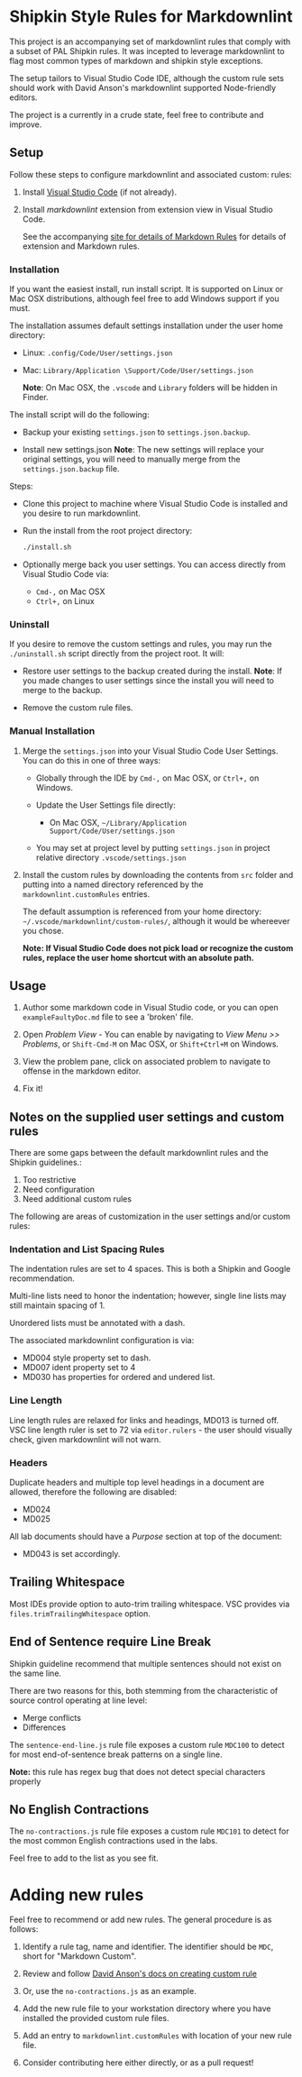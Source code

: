 # Shipkin Style Rules for Markdownlint

This project is an accompanying set of markdownlint rules that comply
with a subset of PAL Shipkin rules.
It was incepted to leverage markdownlint to flag most common types of
markdown and shipkin style exceptions.

The setup tailors to Visual Studio Code IDE, although the custom rule
sets should work with David Anson's markdownlint supported Node-friendly
editors.

The project is a currently in a crude state, feel free to contribute and
improve.

## Setup

Follow these steps to configure markdownlint and associated custom:
rules:

1.  Install
    [Visual Studio Code](https://code.visualstudio.com/download)
    (if not already).

1.  Install *markdownlint* extension from extension view in
    Visual Studio Code.

    See the accompanying
    [site for details of Markdown Rules](https://github.com/DavidAnson/markdownlint)
    for details of extension and Markdown rules.

### Installation

If you want the easiest install, run install script.
It is supported on Linux or Mac OSX distributions, although feel free to
add Windows support if you must.

The installation assumes default settings installation under the user
home directory:

-   Linux:
    `.config/Code/User/settings.json`
-   Mac:
    `Library/Application \Support/Code/User/settings.json`

    **Note**: On Mac OSX, the `.vscode` and `Library` folders will be
    hidden in Finder.

The install script will do the following:

-   Backup your existing `settings.json` to `settings.json.backup`.

-   Install new settings.json
    **Note**: The new settings will replace your original settings, you
    will need to manually merge from the `settings.json.backup` file.

Steps:

-   Clone this project to machine where Visual Studio Code is installed
    and you desire to run markdownlint.

-   Run the install from the root project directory:

    ```bash
    ./install.sh
    ```

-   Optionally merge back you user settings.
    You can access directly from Visual Studio Code via:

    - `Cmd-,` on Mac OSX
    - `Ctrl+,` on Linux

### Uninstall

If you desire to remove the custom settings and rules, you may run the
`./uninstall.sh` script directly from the project root.
It will:

-   Restore user settings to the backup created during the install.
    **Note**:  If you made changes to user settings since the install
    you will need to merge to the backup.

-   Remove the custom rule files.

### Manual Installation

1.  Merge the `settings.json` into your Visual Studio Code User
    Settings.
    You can do this in one of three ways:

    -   Globally through the IDE by `Cmd-,` on Mac OSX, or `Ctrl+,` on
        Windows.

    -   Update the User Settings file directly:

        -   On Mac OSX,
            `~/Library/Application Support/Code/User/settings.json`

    -   You may set at project level by putting `settings.json` in
        project relative directory `.vscode/settings.json`

1.  Install the custom rules by downloading the contents from `src`
    folder and putting into a named directory referenced by the
    `markdownlint.customRules` entries.

    The default assumption is referenced from your home directory:
    `~/.vscode/markdownlint/custom-rules/`, although it would be
    whereever you chose.

    **Note:
    If Visual Studio Code does not pick load or recognize the
    custom rules, replace the user home shortcut with an absolute
    path.**

## Usage

1.  Author some markdown code in Visual Studio code, or you can open
    `exampleFaultyDoc.md` file to see a 'broken' file.

1.  Open *Problem View* - You can enable by navigating to
    *View Menu >> Problems*, or `Shift-Cmd-M` on Mac OSX, or
    `Shift+Ctrl+M` on Windows.

1.  View the problem pane, click on associated problem to navigate to
    offense in the markdown editor.

1.  Fix it!

## Notes on the supplied user settings and custom rules

There are some gaps between the default markdownlint rules
and the Shipkin guidelines.:

1. Too restrictive
1. Need configuration
1. Need additional custom rules

The following are areas of customization in the user settings and/or
custom rules:

### Indentation and List Spacing Rules

The indentation rules are set to 4 spaces.
This is both a Shipkin and Google recommendation.

Multi-line lists need to honor the indentation; however, single line
lists may still maintain spacing of 1.

Unordered lists must be annotated with a dash.

The associated markdownlint configuration is via:

- MD004 style property set to dash.
- MD007 ident property set to 4
- MD030 has properties for ordered and undered list.

### Line Length

Line length rules are relaxed for links and headings, MD013 is turned
off.
VSC line length ruler is set to 72 via `editor.rulers` - the user
should visually check, given markdownlint will not warn.

### Headers

Duplicate headers and multiple top level headings in a
document are allowed, therefore the following are disabled:

- MD024
- MD025

All lab documents should have a *Purpose* section at top of the
document:

- MD043 is set accordingly.

## Trailing Whitespace

Most IDEs provide option to auto-trim trailing whitespace.
VSC provides via `files.trimTrailingWhitespace` option.

## End of Sentence require Line Break

Shipkin guideline recommend that multiple sentences should not exist on
the same line.

There are two reasons for this, both stemming from the characteristic
of source control operating at line level:

- Merge conflicts
- Differences

The `sentence-end-line.js` rule file exposes a custom rule `MDC100`
to detect for most end-of-sentence break patterns on a single line.

**Note:** this rule has regex bug that does not detect special
characters properly

## No English Contractions

The `no-contractions.js` rule file exposes a custom rule `MDC101` to
detect for the most common English contractions used in the labs.

Feel free to add to the list as you see fit.

# Adding new rules

Feel free to recommend or add new rules.
The general procedure is as follows:

1.  Identify a rule tag, name and identifier.
    The identifier should be `MDC`, short for "Markdown Custom".

1.  Review and follow
    [David Anson's docs on creating custom rule](https://github.com/DavidAnson/markdownlint/blob/master/doc/CustomRules.md)

1.  Or, use the `no-contractions.js` as an example.

1.  Add the new rule file to your workstation directory where you have
    installed the provided custom rule files.

1.  Add an entry to `markdownlint.customRules` with location of your new
    rule file.

1.  Consider contributing here either directly, or as a pull request!